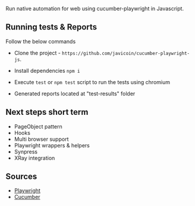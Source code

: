Run native automation for web using cucumber-playwright in Javascript.

## Running tests & Reports

Follow the below commands 
- Clone the project - `https://github.com/javicoin/cucumber-playwright-js`.

- Install dependencies `npm i`

- Execute `test` or `npm test` script to run the tests using chromium

- Generated reports located at "test-results" folder

## Next steps short term
- PageObject pattern
- Hooks
- Multi browser support
- Playwright wrappers & helpers
- Synpress
- XRay integration

## Sources

- [Playwright](https://playwright.dev/docs/intro)
- [Cucumber](https://cucumber.io/docs/cucumber/)